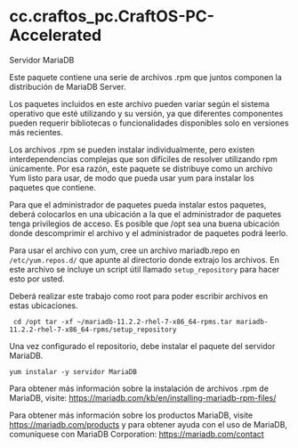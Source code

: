 # cc.craftos_pc.CraftOS-PC-Accelerated

Servidor MariaDB

Este paquete contiene una serie de archivos .rpm que juntos componen la distribución de MariaDB Server.

 Los paquetes incluidos en este archivo pueden variar según el sistema operativo que esté utilizando y su versión, ya que diferentes componentes pueden requerir bibliotecas o funcionalidades disponibles solo en versiones más recientes.

 Los archivos .rpm se pueden instalar individualmente, pero existen interdependencias complejas que son difíciles de resolver utilizando rpm únicamente.  Por esa razón, este paquete se distribuye como un archivo Yum listo para usar, de modo que pueda usar yum para instalar los paquetes que contiene.

 Para que el administrador de paquetes pueda instalar estos paquetes, deberá colocarlos en una ubicación a la que el administrador de paquetes tenga privilegios de acceso.  Es posible que /opt sea una buena ubicación donde descomprimir el archivo y el administrador de paquetes podrá leerlo.

 Para usar el archivo con yum, cree un archivo mariadb.repo en `/etc/yum.repos.d/` que apunte al directorio donde extrajo los archivos.  En este archivo se incluye un script útil llamado `setup_repository` para hacer esto por usted.

 Deberá realizar este trabajo como root para poder escribir archivos en estas ubicaciones.

```
 cd /opt tar -xf ~/mariadb-11.2.2-rhel-7-x86_64-rpms.tar mariadb-11.2.2-rhel-7-x86_64-rpms/setup_repository
```

 Una vez configurado el repositorio, debe instalar el paquete del servidor MariaDB.

 `yum instalar -y servidor MariaDB`

 Para obtener más información sobre la instalación de archivos .rpm de MariaDB, visite: https://mariadb.com/kb/en/installing-mariadb-rpm-files/

 Para obtener más información sobre los productos MariaDB, visite https://mariadb.com/products y para obtener ayuda con el uso de MariaDB, comuníquese con MariaDB Corporation: https://mariadb.com/contact
